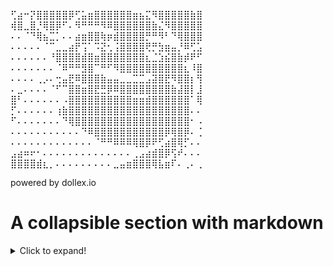 <!---
got eyes strained
--->

<!-- ![This is an image](https://myoctocat.com/assets/images/base-octocat.svg) -->

⢋⣴⠒⡝⣿⣿⣿⣿⣿⡿⢋⣥⣶⣿⣿⣿⣿⣿⣿⣶⣦⣍⠻⣿⣿⣿⣿⣿⣷⣿ 
⢾⣿⣀⣿⡘⢿⣿⡿⠋⠄⠻⠛⠛⠛⠻⠿⣿⣿⣿⣿⣿⣿⣷⣌⠻⣿⣿⣿⣿⣿
⠄⠄⠈⠙⢿⣦⣉⡁⠄⠄⣴⣶⣿⣿⢷⡶⣾⣿⣿⣿⣿⡛⠛⠻⠃⠙⢿⣿⣿⣿
⠄⠄⠄⠄⠄⠈⠉⣀⣀⣴⡟⢩⠁⠩⣝⢂⢨⣿⣿⣿⣿⢟⡛⣳⣶⣤⡘⠿⢋⣡
⠄⠄⠄⠄⠄⠄⠘⣿⣿⣿⣿⣾⣿⣶⣿⣿⣿⣿⣿⣿⣿⣆⣈⣱⣮⣿⣷⡾⠟⠋
⠄⠄⠄⠄⠄⠄⠄⠈⠿⠛⠛⣻⣿⠉⠛⠋⠻⣿⣿⣿⣿⣿⣿⣿⣿⣿⣿⣆⠸⣿
⠄⠄⠄⠄⢀⡠⠄⢒⣤⣟⠿⣿⣿⣿⣷⣤⣤⣀⣀⣉⣉⣠⣽⣿⣟⠻⣿⣿⡆⢻
⠄⣀⠄⠄⠄⠄⠈⠋⠉⣿⣿⣶⣿⣟⣛⡿⠿⣿⣿⣿⣿⣿⣿⣿⣿⣷⣼⣿⡇⣸
⣿⠃⠄⠄⠄⠄⠄⠄⠠⣿⣿⣿⣿⣿⣿⣿⣿⣿⣿⣶⣶⣾⣿⣿⣿⣿⣿⣿⠁⢿
⡋⠄⠄⠄⠄⠄⠄⢰⣷⣿⣿⣿⣿⣿⣿⣿⣿⣿⣿⣿⣿⣿⣿⣿⣿⣿⣿⣿⠄⠄
⠋⠄⠄⠄⠄⠄⠄⠄⠙⢿⣿⣿⣿⣿⣿⣿⣿⣿⣿⣿⣿⣿⣿⣿⣿⣿⣿⣿⠂⠠
⠄⠄⠄⠄⠄⠄⠄⠄⠄⠄⠄⠙⠿⣿⣿⣿⣿⣿⣿⣿⣿⣿⣿⣿⡿⢿⣿⡿⠄⢈
⠄⠄⠄⠄⠄⠄⠄⠄⠄⠄⠄⠄⠄⠈⠛⠛⠿⠿⠿⢿⣿⡿⠟⢋⣴⣿⢿⡋⠄⠄
⣠⣴⠶⠖⠂⠄⠄⠄⠄⠄⠄⠄⠄⠄⠄⠄⠄⠄⠄⢀⣠⣴⣾⣿⡿⢫⠞⠄⠄⠄
⣿⣿⣿⣿⣾⣆⡀⠄⠄⠄⠄⠄⠄⠄⠄⠄⣀⣤⣶⣿⣿⣿⢿⣧⣶⠏⠄⢀⠄⢀


powered by dollex.io


# A collapsible section with markdown
<details>
  <summary>Click to expand!</summary>
  
  ## Heading
  1. A numbered
  2. list
     * With some
     * Sub bullets
</details>
